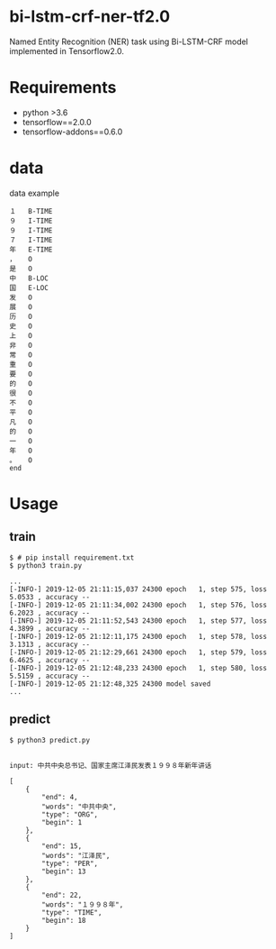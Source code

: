 
# bi-lstm-crf-ner-tf2.0

Named Entity Recognition (NER) task using Bi-LSTM-CRF model implemented in Tensorflow2.0.


# Requirements

- python >3.6
- tensorflow==2.0.0
- tensorflow-addons==0.6.0

# data 
data example 

    １	B-TIME
    ９	I-TIME
    ９	I-TIME
    ７	I-TIME
    年	E-TIME
    ，	O
    是	O
    中	B-LOC
    国	E-LOC
    发	O
    展	O
    历	O
    史	O
    上	O
    非	O
    常	O
    重	O
    要	O
    的	O
    很	O
    不	O
    平	O
    凡	O
    的	O
    一	O
    年	O
    。	O
    end

# Usage

## train
    $ # pip install requirement.txt
    $ python3 train.py
    
    ...
    [-INFO-] 2019-12-05 21:11:15,037 24300 epoch   1, step 575, loss  5.0533 , accuracy --
    [-INFO-] 2019-12-05 21:11:34,002 24300 epoch   1, step 576, loss  6.2023 , accuracy --
    [-INFO-] 2019-12-05 21:11:52,543 24300 epoch   1, step 577, loss  4.3899 , accuracy --
    [-INFO-] 2019-12-05 21:12:11,175 24300 epoch   1, step 578, loss  3.1313 , accuracy --
    [-INFO-] 2019-12-05 21:12:29,661 24300 epoch   1, step 579, loss  6.4625 , accuracy --
    [-INFO-] 2019-12-05 21:12:48,233 24300 epoch   1, step 580, loss  5.5159 , accuracy --
    [-INFO-] 2019-12-05 21:12:48,325 24300 model saved
    ...
    
## predict 

    $ python3 predict.py
    
    
    input: 中共中央总书记、国家主席江泽民发表１９９８年新年讲话
    
    [
        {
            "end": 4,
            "words": "中共中央",
            "type": "ORG",
            "begin": 1
        },
        {
            "end": 15,
            "words": "江泽民",
            "type": "PER",
            "begin": 13
        },
        {
            "end": 22,
            "words": "１９９８年",
            "type": "TIME",
            "begin": 18
        }
    ]
    

